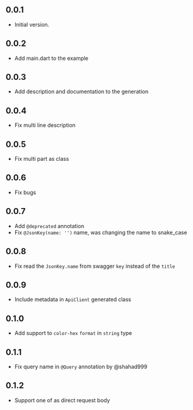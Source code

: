 ## 0.0.1

- Initial version.

## 0.0.2

- Add main.dart to the example

## 0.0.3

- Add description and documentation to the generation

## 0.0.4

- Fix multi line description

## 0.0.5

- Fix multi part as class

## 0.0.6

- Fix bugs

## 0.0.7

- Add `@deprecated` annotation
- Fix `@JsonKey(name: '')` name, was changing the name to snake_case

## 0.0.8

- Fix read the `JsonKey.name` from swagger `key` instead of the `title`

## 0.0.9

- Include metadata in `ApiClient` generated class

## 0.1.0

- Add support to `color-hex` `format` in `string` type

## 0.1.1

- Fix query name in `@Query` annotation by @shahad999

## 0.1.2

- Support one of as direct request body